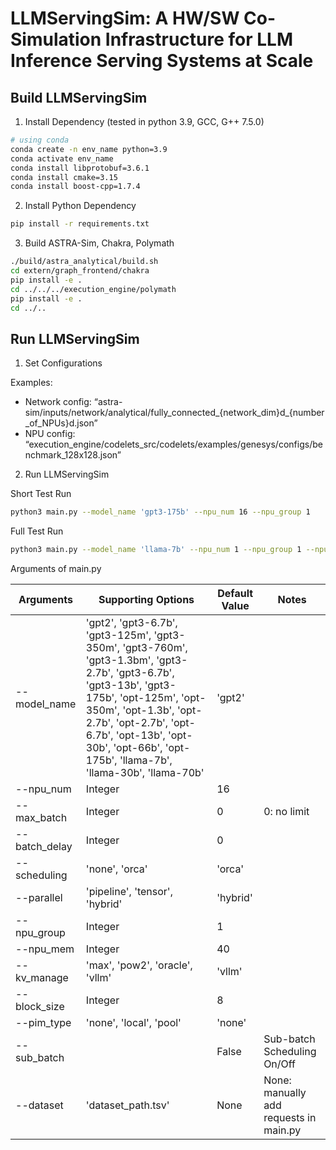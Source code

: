 # LLMServingSim: A HW/SW Co-Simulation Infrastructure for LLM Inference Serving Systems at Scale

## Build LLMServingSim

1. Install Dependency (tested in python 3.9, GCC, G++ 7.5.0)

```bash
# using conda
conda create -n env_name python=3.9
conda activate env_name
conda install libprotobuf=3.6.1
conda install cmake=3.15
conda install boost-cpp=1.7.4
```

2. Install Python Dependency

```bash
pip install -r requirements.txt
```

3. Build ASTRA-Sim, Chakra, Polymath

```bash
./build/astra_analytical/build.sh
cd extern/graph_frontend/chakra
pip install -e .
cd ../../../execution_engine/polymath
pip install -e .
cd ../..
```

## Run LLMServingSim

1. Set Configurations

Examples:

- Network config: “astra-sim/inputs/network/analytical/fully_connected_{network_dim}d_{number_of_NPUs}d.json”
- NPU config: “execution_engine/codelets_src/codelets/examples/genesys/configs/benchmark_128x128.json”
2. Run LLMServingSim

Short Test Run

```bash
python3 main.py --model_name 'gpt3-175b' --npu_num 16 --npu_group 1
```

Full Test Run

```bash
python3 main.py --model_name 'llama-7b' --npu_num 1 --npu_group 1 --npu_mem 24 --dataset 'dataset/share-gpt-req100-rate10.tsv'
```

Arguments of main.py

| Arguments | Supporting Options | Default Value | Notes |
| --- | --- | --- | --- |
| --model_name | 'gpt2', 'gpt3-6.7b', 'gpt3-125m', 'gpt3-350m', 'gpt3-760m', 'gpt3-1.3bm', 'gpt3-2.7b', 'gpt3-6.7b', 'gpt3-13b', 'gpt3-175b', 'opt-125m', 'opt-350m', 'opt-1.3b', 'opt-2.7b', 'opt-2.7b', 'opt-6.7b', 'opt-13b', 'opt-30b', 'opt-66b', 'opt-175b', 'llama-7b', 'llama-30b', 'llama-70b' | 'gpt2' |  |
| --npu_num  | Integer | 16 |  |
| --max_batch | Integer | 0 | 0: no limit |
| --batch_delay  | Integer | 0 |  |
| --scheduling | 'none', 'orca' | 'orca' |  |
| --parallel | 'pipeline', 'tensor', 'hybrid' | 'hybrid' |  |
| --npu_group | Integer | 1 |  |
| --npu_mem | Integer | 40 |  |
| --kv_manage | 'max', 'pow2', 'oracle', 'vllm' | 'vllm' |  |
| --block_size | Integer | 8 |  |
| --pim_type | 'none', 'local', 'pool' | 'none' |  |
| --sub_batch |  | False | Sub-batch Scheduling On/Off |
| --dataset | 'dataset_path.tsv' | None | None: manually add requests in main.py |